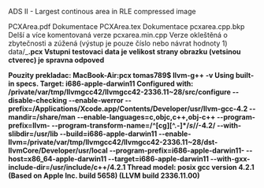 ADS II - Largest continous area in RLE compressed image

PCXArea.pdf        Dokumentace
PCXArea.tex        Dokumentace
pcxarea.cpp.bkp    Delší a více komentovaná verze 
pcxarea.min.cpp    Verze okleštěná o zbytečnosti a zúžená 
                   (výstup je pouze číslo nebo návrat hodnoty 1)
data/<a>_<b>.pcx   Vstupni testovaci data
                   <a> je velikost strany obrazku (vetsinou ctverec)
                   <b> je spravna odpoved

Pouzity prekladac:
MacBook-Air:pcx tomas789$ llvm-g++ -v
Using built-in specs.
Target: i686-apple-darwin11
Configured with: /private/var/tmp/llvmgcc42/llvmgcc42-2336.11~28/src/configure --disable-checking --enable-werror --prefix=/Applications/Xcode.app/Contents/Developer/usr/llvm-gcc-4.2 --mandir=/share/man --enable-languages=c,objc,c++,obj-c++ --program-prefix=llvm- --program-transform-name=/^[cg][^.-]*$/s/$/-4.2/ --with-slibdir=/usr/lib --build=i686-apple-darwin11 --enable-llvm=/private/var/tmp/llvmgcc42/llvmgcc42-2336.11~28/dst-llvmCore/Developer/usr/local --program-prefix=i686-apple-darwin11- --host=x86_64-apple-darwin11 --target=i686-apple-darwin11 --with-gxx-include-dir=/usr/include/c++/4.2.1
Thread model: posix
gcc version 4.2.1 (Based on Apple Inc. build 5658) (LLVM build 2336.11.00)
